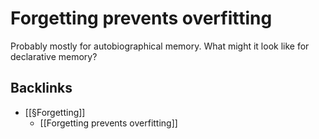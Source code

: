 # Forgetting prevents overfitting
Probably mostly for autobiographical memory. What might it look like for declarative memory?

## Backlinks
* [[§Forgetting]]
	* [[Forgetting prevents overfitting]]

<!-- #p1 -->

<!-- {BearID:D156F4A6-FA31-4ACD-A50F-5CA62721B514-261-0000044628BC478C} -->
